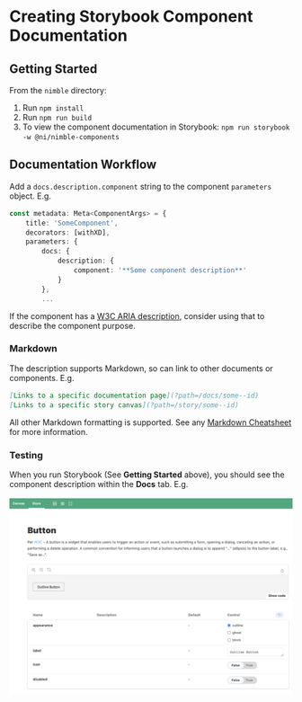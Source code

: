 # Creating Storybook Component Documentation

## Getting Started

From the `nimble` directory:

1. Run `npm install`
2. Run `npm run build`
3. To view the component documentation in Storybook: `npm run storybook -w @ni/nimble-components`

## Documentation Workflow
Add a `docs.description.component` string to the component `parameters` object. E.g.

```ts
const metadata: Meta<ComponentArgs> = {
    title: 'SomeComponent',
    decorators: [withXD],
    parameters: {
        docs: {
            description: {
                component: '**Some component description**'
            }
        },
        ...
```

If the component has a [W3C ARIA description](https://w3c.github.io/aria-practices/), consider using that to describe the component purpose.

### Markdown

The description supports Markdown, so can link to other documents or components. E.g.

```md
[Links to a specific documentation page](?path=/docs/some--id)
[Links to a specific story canvas](?path=/story/some--id)
```

All other Markdown formatting is supported. See any [Markdown Cheatsheet](https://www.markdownguide.org/cheat-sheet/) for more information.

### Testing 

When you run Storybook (See **Getting Started** above), you should see the component description within the **Docs** tab. E.g. 

![DocsPage overview](docsPage-overview.png)

